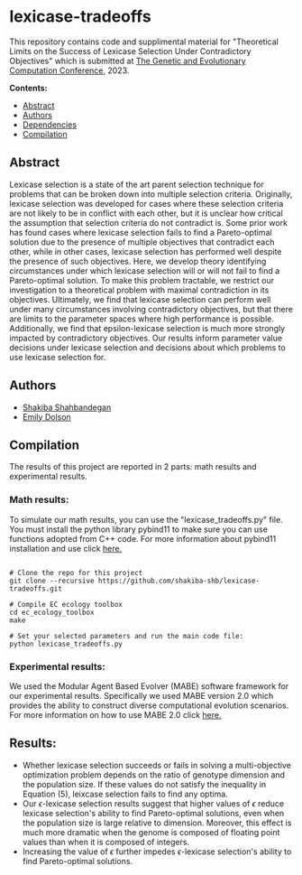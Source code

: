 # lexicase-tradeoffs
This repository contains code and supplimental material for "Theoretical Limits on the Success of Lexicase Selection Under Contradictory Objectives" which is submitted at <a href="https://gecco-2023.sigevo.org/HomePage">The Genetic and Evolutionary Computation Conference</a>, 2023. 


  **Contents:**
  - [Abstract](https://github.com/shakiba-shb/lexicase_tradeoffs#abstract)
  - [Authors](https://github.com/shakiba-shb/lexicase_tradeoffs#authors)
  - [Dependencies](https://github.com/shakiba-shb/lexicase_tradeoffs#dependencies)
  - [Compilation](https://github.com/shakiba-shb/lexicase_tradeoffs#compilation)

  
## Abstract
Lexicase selection is a state of the art parent selection technique for problems that can be broken down into multiple selection criteria. Originally, lexicase selection was developed for cases where these selection criteria are not likely to be in conflict with each other, but it is unclear how critical the assumption that selection criteria do not contradict is. Some prior work has found cases where lexicase selection fails to find a Pareto-optimal solution due to the presence of multiple objectives that contradict each other, while in other cases, lexicase selection has performed well despite the presence of such objectives. Here, we develop theory identifying circumstances under which lexicase selection will or will not fail to find a Pareto-optimal solution. To make this problem tractable, we restrict our investigation to a theoretical problem with maximal contradiction in its objectives. Ultimately, we find that lexicase selection can perform well under many circumstances involving contradictory objectives, but that there are limits to the parameter spaces where high performance is possible. Additionally, we find that epsilon-lexicase selection is much more strongly impacted by contradictory objectives. Our results inform parameter value decisions under lexicase selection and decisions about which problems to use lexicase selection for.

## Authors
- [Shakiba Shahbandegan](https://github.com/shakiba-shb)
- [Emily Dolson](http://emilyldolson.com/)

## Compilation
The results of this project are reported in 2 parts: math results and experimental results.

### Math results:
To simulate our math results, you can use the "lexicase_tradeoffs.py" file. You must install the python library pybind11 to make sure you can use functions adopted from C++ code. For more information about pybind11 installation and use click <a href="https://pybind11.readthedocs.io/en/stable/installing.html"> here.</a> 

```{bash, shell_installation}

# Clone the repo for this project
git clone --recursive https://github.com/shakiba-shb/lexicase-tradeoffs.git

# Compile EC ecology toolbox
cd ec_ecology_toolbox
make

# Set your selected parameters and run the main code file:
python lexicase_tradeoffs.py

```
### Experimental results:
We used the Modular Agent Based Evolver (MABE) software framework for our experimental results. Specifically we used MABE version 2.0 which provides the ability to construct diverse computational evolution scenarios. For more information on how to use MABE 2.0 click <a href="https://mabe2.readthedocs.io/en/latest/l"> here.</a>

## Results:
- Whether lexicase selection succeeds or fails in solving a multi-objective optimization problem depends on the ratio of genotype dimension and the population size. If these values do not satisfy the inequality in Equation (5), leixcase selection fails to find any optima. 
- Our $\epsilon$-lexicase selection results suggest that higher values of $\epsilon$ reduce lexicase selection's ability to find Pareto-optimal solutions, even when the population size is large relative to dimension. Moreover, this effect is much more dramatic when the genome is composed of floating point values than when it is composed of integers.
- Increasing the value of $\epsilon$ further impedes $\epsilon$-lexicase selection's ability to find Pareto-optimal solutions.




